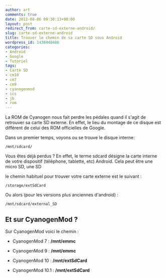 ```yaml
---
author: art
comments: true
date: 2012-08-06 09:30:13+00:00
layout: post
redirect_from: carte-sd-externe-android/
slug: carte-sd-externe-android
title: Trouver le chemin de sa carte SD sous Android
wordpress_id: 1438448486
categories:
- Android
- Google
- Tutoriel
tags:
- Carte SD
- cm10
- cm7
- cm9
- cyanogenmod
- ics
- jb
- rom
---
```


La ROM de Cyanogen nous fait perdre les pédales quand il s'agit de retrouver sa carte SD externe. En effet, le lieu du montage de ce disque est différent de celui des ROM officielles de Google.

Dans un premier temps, voyons ou se trouve le disque interne:


    
    /mnt/sdcard/



Vous êtes déjà perdus ? En effet, le terme sdcard désigne la carte interne de votre dispositif (téléphone, tablette, etc) Android. Cela peut être une micro SD, une SD

le chemin habituel pour trouver votre carte externe est le suivant :

    
    /storage/extSdCard



Ou alors (pour les versions plus anciennes d'android) :

    
    /mnt/sdcard/external_SD





## Et sur CyanogenMod ?


Sur CyanogenMod voici le chemin :



	
  * CyanogenMod 7 : **/mnt/emmc**

	
  * CyanogenMod 9 : **/mnt/emmc**

	
  * CyanogenMod 10 : **/mnt/extSdCard**

	
  * CyanogenMod 10.1 : **/mnt/extSdCard**


